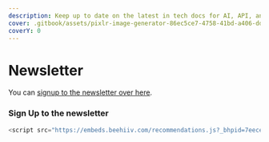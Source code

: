 ```yaml
---
description: Keep up to date on the latest in tech docs for AI, API, and docs-as-code
cover: .gitbook/assets/pixlr-image-generator-86ec5ce7-4758-41bd-a406-dd25011c958f.png
coverY: 0
---
```


# Newsletter

You can [signup to the newsletter over here](https://ivanwalsh.beehiiv.com/subscribe).&#x20;

### Sign Up to the newsletter

```javascript
<script src="https://embeds.beehiiv.com/recommendations.js?_bhpid=7eeceffc-3255-401e-99f7-d04069988782&v=1" data-beehiiv-recommendations-widget defer></script>
```
